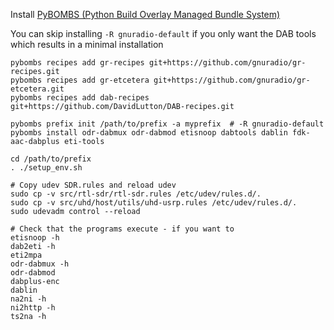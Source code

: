 
Install [PyBOMBS (Python Build Overlay Managed Bundle System)](https://github.com/gnuradio/pybombs)  

You can skip installing `-R gnuradio-default` if you only want the DAB tools which results in a minimal installation

    pybombs recipes add gr-recipes git+https://github.com/gnuradio/gr-recipes.git  
    pybombs recipes add gr-etcetera git+https://github.com/gnuradio/gr-etcetera.git
    pybombs recipes add dab-recipes git+https://github.com/DavidLutton/DAB-recipes.git

    pybombs prefix init /path/to/prefix -a myprefix  # -R gnuradio-default
    pybombs install odr-dabmux odr-dabmod etisnoop dabtools dablin fdk-aac-dabplus eti-tools

    cd /path/to/prefix
    . ./setup_env.sh

    # Copy udev SDR.rules and reload udev
    sudo cp -v src/rtl-sdr/rtl-sdr.rules /etc/udev/rules.d/.
    sudo cp -v src/uhd/host/utils/uhd-usrp.rules /etc/udev/rules.d/. 
    sudo udevadm control --reload

    # Check that the programs execute - if you want to
    etisnoop -h
    dab2eti -h
    eti2mpa
    odr-dabmux -h
    odr-dabmod
    dabplus-enc
    dablin
    na2ni -h
    ni2http -h
    ts2na -h
